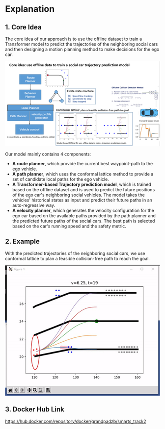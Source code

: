# Explanation

## 1. Core Idea

The core idea of our approach is to use the offline dataset to train a Transformer model to predict the trajectories of the neighboring social cars and then designing a motion planning method to make decisions for the ego car. 

![img.png](img.png)

Our model mainly contains 4 components: 
* **A route planner**, which provide the current best waypoint-path to the ego vehicle.
* **A path planner**, which uses the conformal lattice method to provide a set of candidate local paths for the ego vehicle. 
* **A Transformer-based Trajectory prediction model**, which is trained based on the offline dataset and is used to predict the future positions of the ego car's neighboring social vehicles. The model takes the vehicles' historical states as input and predict their future paths in an auto-regressive way.
* **A velocity planner**, which generates the velocity configuration for the ego car based on the available paths provided by the path planner and the predicted future paths of the social cars. The best path is selected based on the car's running speed and the safety metric.






## 2. Example 

With the predicted trajectories of the neighboring social cars, we use conformal lattice to plan a feasible collision-free path to reach the goal.

![trajectory planning](example.gif)


## 3. Docker Hub Link

https://hub.docker.com/repository/docker/grandpadzb/smarts_track2
